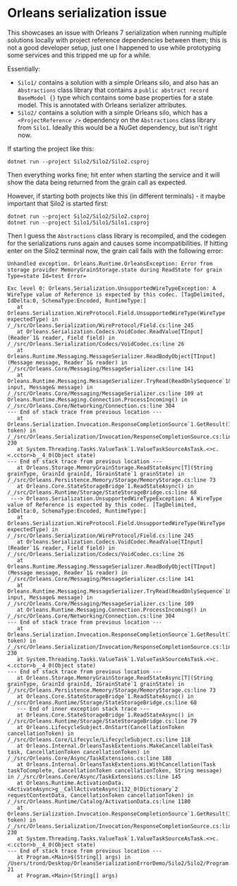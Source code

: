 # Orleans serialization issue

This showcases an issue with Orleans 7 serialization when running multiple solutions locally with project reference dependencies between them; this is not a good developer setup, just one I happened to use while prototyping some services and this tripped me up for a while.

Essentially:

- `Silo1/` contains a solution with a simple Orleans silo, and also has an `Abstractions` class library that contains a `public abstract record BaseModel {}` type which contains some base properties for a state model. This is annotated with Orleans serializer attributes.
- `Silo2/` contains a solution with a simple Orleans silo, which has a `<ProjectReference />` dependency on the `Abstractions` class library from `Silo1`. Ideally this would be a NuGet dependency, but isn't right now.

If starting the project like this:

```
dotnet run --project Silo2/Silo2/Silo2.csproj
```

Then everything works fine; hit enter when starting the service and it will show the data being returned from the grain call as expected.

However, if starting both projects like this (in different terminals) - it maybe important that Silo2 is started first:

```
dotnet run --project Silo2/Silo2/Silo2.csproj
dotnet run --project Silo1/Silo1/Silo1.csproj
```

Then I guess the `Abstractions` class library is recompiled, and the codegen for the serializations runs again and causes some incompatibilities. If hitting enter on the Silo2 terminal now, the grain call fails with the following error:

```
Unhandled exception. Orleans.Runtime.OrleansException: Error from storage provider MemoryGrainStorage.state during ReadState for grain Type=state Id=test Error=

Exc level 0: Orleans.Serialization.UnsupportedWireTypeException: A WireType value of Reference is expected by this codec. [TagDelimited, IdDelta:0, SchemaType:Encoded, RuntimeType:]
   at Orleans.Serialization.WireProtocol.Field.UnsupportedWireType(WireType expectedType) in /_/src/Orleans.Serialization/WireProtocol/Field.cs:line 245
   at Orleans.Serialization.Codecs.VoidCodec.ReadValue[TInput](Reader`1& reader, Field field) in /_/src/Orleans.Serialization/Codecs/VoidCodec.cs:line 26
   at Orleans.Runtime.Messaging.MessageSerializer.ReadBodyObject[TInput](Message message, Reader`1& reader) in /_/src/Orleans.Core/Messaging/MessageSerializer.cs:line 141
   at Orleans.Runtime.Messaging.MessageSerializer.TryRead(ReadOnlySequence`1& input, Message& message) in /_/src/Orleans.Core/Messaging/MessageSerializer.cs:line 109 at Orleans.Runtime.Messaging.Connection.ProcessIncoming() in /_/src/Orleans.Core/Networking/Connection.cs:line 304
--- End of stack trace from previous location ---
   at Orleans.Serialization.Invocation.ResponseCompletionSource`1.GetResult(Int16 token) in /_/src/Orleans.Serialization/Invocation/ResponseCompletionSource.cs:line 230
   at System.Threading.Tasks.ValueTask`1.ValueTaskSourceAsTask.<>c.<.cctor>b__4_0(Object state)
--- End of stack trace from previous location ---
   at Orleans.Storage.MemoryGrainStorage.ReadStateAsync[T](String grainType, GrainId grainId, IGrainState`1 grainState) in /_/src/Orleans.Persistence.Memory/Storage/MemoryStorage.cs:line 73
   at Orleans.Core.StateStorageBridge`1.ReadStateAsync() in /_/src/Orleans.Runtime/Storage/StateStorageBridge.cs:line 68
 ---> Orleans.Serialization.UnsupportedWireTypeException: A WireType value of Reference is expected by this codec. [TagDelimited, IdDelta:0, SchemaType:Encoded, RuntimeType:]
   at Orleans.Serialization.WireProtocol.Field.UnsupportedWireType(WireType expectedType) in /_/src/Orleans.Serialization/WireProtocol/Field.cs:line 245
   at Orleans.Serialization.Codecs.VoidCodec.ReadValue[TInput](Reader`1& reader, Field field) in /_/src/Orleans.Serialization/Codecs/VoidCodec.cs:line 26
   at Orleans.Runtime.Messaging.MessageSerializer.ReadBodyObject[TInput](Message message, Reader`1& reader) in /_/src/Orleans.Core/Messaging/MessageSerializer.cs:line 141
   at Orleans.Runtime.Messaging.MessageSerializer.TryRead(ReadOnlySequence`1& input, Message& message) in /_/src/Orleans.Core/Messaging/MessageSerializer.cs:line 109
   at Orleans.Runtime.Messaging.Connection.ProcessIncoming() in /_/src/Orleans.Core/Networking/Connection.cs:line 304
--- End of stack trace from previous location ---
   at Orleans.Serialization.Invocation.ResponseCompletionSource`1.GetResult(Int16 token) in /_/src/Orleans.Serialization/Invocation/ResponseCompletionSource.cs:line 230
   at System.Threading.Tasks.ValueTask`1.ValueTaskSourceAsTask.<>c.<.cctor>b__4_0(Object state)
--- End of stack trace from previous location ---
   at Orleans.Storage.MemoryGrainStorage.ReadStateAsync[T](String grainType, GrainId grainId, IGrainState`1 grainState) in /_/src/Orleans.Persistence.Memory/Storage/MemoryStorage.cs:line 73
   at Orleans.Core.StateStorageBridge`1.ReadStateAsync() in /_/src/Orleans.Runtime/Storage/StateStorageBridge.cs:line 68
   --- End of inner exception stack trace ---
   at Orleans.Core.StateStorageBridge`1.ReadStateAsync() in /_/src/Orleans.Runtime/Storage/StateStorageBridge.cs:line 79
   at Orleans.LifecycleSubject.OnStart(CancellationToken cancellationToken) in /_/src/Orleans.Core/Lifecycle/LifecycleSubject.cs:line 118
   at Orleans.Internal.OrleansTaskExtentions.MakeCancellable(Task task, CancellationToken cancellationToken) in /_/src/Orleans.Core/Async/TaskExtensions.cs:line 188
   at Orleans.Internal.OrleansTaskExtentions.WithCancellation(Task taskToComplete, CancellationToken cancellationToken, String message) in /_/src/Orleans.Core/Async/TaskExtensions.cs:line 145
   at Orleans.Runtime.ActivationData.<ActivateAsync>g__CallActivateAsync|132_0(Dictionary`2 requestContextData, CancellationToken cancellationToken) in /_/src/Orleans.Runtime/Catalog/ActivationData.cs:line 1180
   at Orleans.Serialization.Invocation.ResponseCompletionSource`1.GetResult(Int16 token) in /_/src/Orleans.Serialization/Invocation/ResponseCompletionSource.cs:line 230
   at System.Threading.Tasks.ValueTask`1.ValueTaskSourceAsTask.<>c.<.cctor>b__4_0(Object state)
--- End of stack trace from previous location ---
   at Program.<Main>$(String[] args) in /Users/trond/Desktop/OrleansSerializationErrorDemo/Silo2/Silo2/Program.cs:line 21
   at Program.<Main>(String[] args)
```
